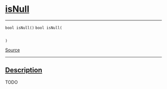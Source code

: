 
<h1 id="is-null">
 <a href="#/api/json/isNull" class="anchor">
   <span>isNull</span>
  </a>
</h1>

<div class="signature">

<hr>

  <div class="definition-container">
    <div class="definition">
      <code class="desktop-only"><span class="token keyword">bool</span> isNull()</code>
      <code class="mobile-only"><span class="token keyword">bool</span> isNull(
    
)</code>
      <div class="flex-spacing"></div>
      <a href="https://github.com/libocca/occa/blob/3f46f975/include/occa/types/json.hpp#L489" target="_blank">Source</a>
    </div>
    
  </div>

  <hr>
</div>


<h2 id="description">
 <a href="#/api/json/isNull?id=description" class="anchor">
   <span>Description</span>
  </a>
</h2>

TODO
